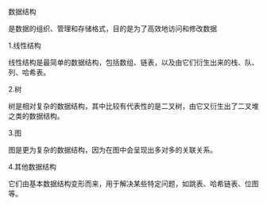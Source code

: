 数据结构

是数据的组织、管理和存储格式，目的是为了高效地访问和修改数据

1.线性结构

线性结构是最简单的数据结构，包括数组、链表，以及由它们衍生出来的栈、队、列、哈希表。

2.树

树是相对复杂的数据结构，其中比较有代表性的是二叉树，由它又衍生出了二叉堆之类的数据结构。

3.图

图是更为复杂的数据结构，因为在图中会呈现出多对多的关联关系。

4.其他数据结构

它们由基本数据结构变形而来，用于解决某些特定问题，如跳表、哈希链表、位图等。